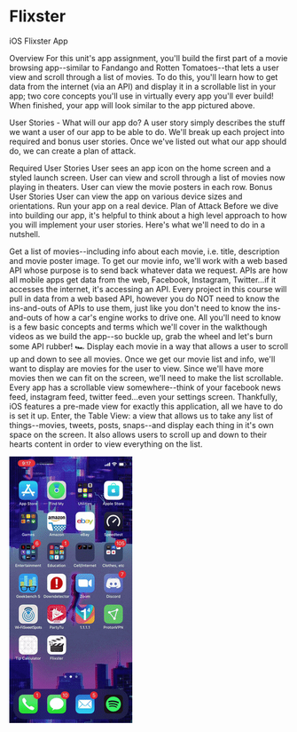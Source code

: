 # Flixster
iOS Flixster App

Overview
For this unit's app assignment, you'll build the first part of a movie browsing app--similar to Fandango and Rotten Tomatoes--that lets a user view and scroll through a list of movies. To do this, you'll learn how to get data from the internet (via an API) and display it in a scrollable list in your app; two core concepts you'll use in virtually every app you'll ever build! When finished, your app will look similar to the app pictured above.

User Stories - What will our app do?
A user story simply describes the stuff we want a user of our app to be able to do. We'll break up each project into required and bonus user stories. Once we've listed out what our app should do, we can create a plan of attack.

Required User Stories
User sees an app icon on the home screen and a styled launch screen.
User can view and scroll through a list of movies now playing in theaters.
User can view the movie posters in each row.
Bonus User Stories
User can view the app on various device sizes and orientations.
Run your app on a real device.
Plan of Attack
Before we dive into building our app, it's helpful to think about a high level approach to how you will implement your user stories. Here's what we'll need to do in a nutshell.

Get a list of movies--including info about each movie, i.e. title, description and movie poster image.
To get our movie info, we'll work with a web based API whose purpose is to send back whatever data we request. APIs are how all mobile apps get data from the web, Facebook, Instagram, Twitter...if it accesses the internet, it's accessing an API. Every project in this course will pull in data from a web based API, however you do NOT need to know the ins-and-outs of APIs to use them, just like you don't need to know the ins-and-outs of how a car's engine works to drive one. All you'll need to know is a few basic concepts and terms which we'll cover in the walkthough videos as we build the app--so buckle up, grab the wheel and let's burn some API rubber! 🏎
Display each movie in a way that allows a user to scroll up and down to see all movies.
Once we get our movie list and info, we'll want to display are movies for the user to view. Since we'll have more movies then we can fit on the screen, we'll need to make the list scrollable. Every app has a scrollable view somewhere--think of your facebook news feed, instagram feed, twitter feed...even your settings screen. Thankfully, iOS features a pre-made view for exactly this application, all we have to do is set it up. Enter, the Table View: a view that allows us to take any list of things--movies, tweets, posts, snaps--and display each thing in it's own space on the screen. It also allows users to scroll up and down to their hearts content in order to view everything on the list.

![](week1.gif)
